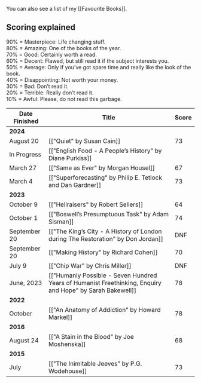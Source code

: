 You can also see a list of my [[Favourite Books]].

## Scoring explained

90% = Masterpiece: Life changing stuff.  
80% = Amazing: One of the books of the year.  
70% = Good: Certainly worth a read.  
60% = Decent: Flawed, but still read it if the subject interests you.  
50% = Average: Only if you’ve got spare time and really like the look of the book.  
40% = Disappointing: Not worth your money.  
30% = Bad: Don’t read it.  
20% = Terrible: Really don’t read it.  
10% = Awful: Please, do not read this garbage.


| Date Finished | Title                                                                                                     | Score |
| ------------- | --------------------------------------------------------------------------------------------------------- | ----- |
| **2024**      |                                                                                                           |       |
| August 20     | [["Quiet" by Susan Cain]]                                                                                 | 73    |
| In Progress   | [["English Food - A People’s History" by Diane Purkiss]]                                                  |       |
| March 27      | [["Same as Ever" by Morgan Housel]]                                                                       | 67    |
| March 4       | [["Superforecasting" by Philip E. Tetlock and Dan Gardner]]                                               | 73    |
| **2023**      |                                                                                                           |       |
| October 9     | [["Hellraisers" by Robert Sellers]]                                                                       | 64    |
| October 1     | [["Boswell’s Presumptuous Task" by Adam Sisman]]                                                          | 74    |
| September 20  | [["The King’s City - A History of London during The Restoration" by Don Jordan]]                          | DNF   |
| September 20  | [["Making History" by Richard Cohen]]                                                                     | 70    |
| July 9        | [["Chip War" by Chris Miller]]                                                                            | DNF   |
| June, 2023    | [["Humanly Possible - Seven Hundred Years of Humanist Freethinking, Enquiry and Hope" by Sarah Bakewell]] | 78    |
| **2022**      |                                                                                                           |       |
| October       | [["An Anatomy of Addiction" by Howard Markel]]                                                            | 78    |
| **2016**      |                                                                                                           |       |
| August 24     | [["A Stain in the Blood" by Joe Moshenska]]                                                               | 68    |
| **2015**      |                                                                                                           |       |
| July          | [["The Inimitable Jeeves" by P.G. Wodehouse]]                                                             | 73    |

